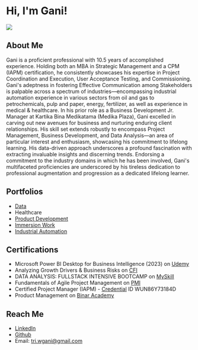 # Hi, I'm Gani!

![](../square.png)

## About Me

Gani is a proficient professional with 10.5 years of accomplished experience. Holding both an MBA in Strategic Management and a CPM (IAPM) certification, he consistently showcases his expertise in Project Coordination and Execution, User Acceptance Testing, and Commissioning. Gani's adeptness in fostering Effective Communication among Stakeholders is palpable across a spectrum of industries—encompassing industrial automation experience in various sectors from oil and gas to petrochemicals, pulp and paper, energy, fertilizer, as well as experience in medical & healthcare. In his prior role as a Business Development Jr. Manager at Kartika Bina Medikatama (Medika Plaza), Gani excelled in carving out new avenues for business and nurturing enduring client relationships. His skill set extends robustly to encompass Project Management, Business Development, and Data Analysis—an area of particular interest and enthusiasm, showcasing his commitment to lifelong learning. His data-driven approach underscores a profound fascination with extracting invaluable insights and discerning trends. Endorsing a commitment to the industry domains in which he has been involved, Gani's multifaceted proficiencies are underscored by his tireless dedication to professional augmentation and progression as a dedicated lifelong learner.

## Portfolios
- [Data](https://triwgani.github.io/Data/)
- Healthcare
- [Product Development](https://triwgani.github.io/Product/)
- [Immersion Work](https://triwgani.github.io/Immersion/)
- [Industrial Automation](https://triwgani.github.io/Automation/)

## Certifications
- Microsoft Power BI Desktop for Business Intelligence (2023) on [Udemy](https://www.udemy.com/certificate/UC-0764b02f-a488-455b-8190-8e2e7861fb37/)
- Analyzing Growth Drivers & Business Risks on [CFI](https://credentials.corporatefinanceinstitute.com/e0d4f66d-6dc0-407d-b9df-05a3543330c4)
- DATA ANALYSIS: FULLSTACK INTENSIVE BOOTCAMP on [MySkill](https://storage.googleapis.com/myskill-v2-certificates/bootcamp-7LjO9hbxJCmeoIxbGYBb/8Zlr4195exaiVlWHpxnn8YEJtMG2-B6EsxJflcTJFURSGlZHM.pdf)
- Fundamentals of Agile Project Management on [PMI](https://www.credly.com/badges/09671fc9-8e25-4ad3-9a8f-c2ab9830ee8c/public_url)
- Certified Project Manager (IAPM) - [Credential](https://www.iapm.net/en/service/certificate-validation/) ID WUN86Y73184D
- Product Management on [Binar Academy](https://drive.google.com/file/d/1DMaxFilWn0Pzv-4Hpt-JQU1Y_HnxiDox/view)

## Reach Me
- [LinkedIn](https://www.linkedin.com/in/triwulunggani/)
- [Github](https://github.com/triwgani)
- Email: tri.wgani@gmail.com
